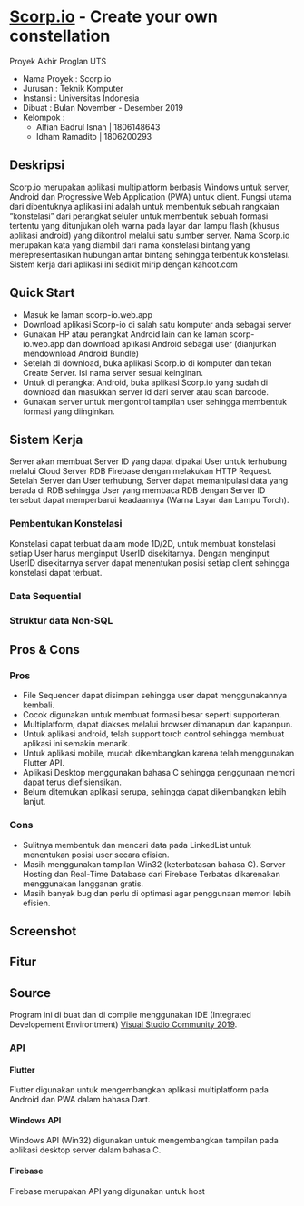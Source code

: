 # [Scorp.io](https://scorp-io.web.app) - Create your own constellation
Proyek Akhir Proglan UTS
- Nama Proyek	: Scorp.io
- Jurusan   	: Teknik Komputer
- Instansi  	: Universitas Indonesia
- Dibuat    	: Bulan November - Desember 2019
- Kelompok  	:
	- Alfian Badrul Isnan | 1806148643
	- Idham Ramadito      | 1806200293
## Deskripsi
Scorp.io merupakan aplikasi multiplatform berbasis Windows untuk server, Android dan Progressive Web Application (PWA) untuk client.
Fungsi utama dari dibentuknya aplikasi ini adalah untuk membentuk sebuah rangkaian “konstelasi” dari perangkat seluler untuk membentuk sebuah formasi tertentu yang ditunjukan oleh warna pada layar dan lampu flash (khusus aplikasi android) yang dikontrol melalui satu sumber server.
Nama Scorp.io merupakan kata yang diambil dari nama konstelasi bintang yang merepresentasikan hubungan antar bintang sehingga terbentuk konstelasi.
Sistem kerja dari aplikasi ini sedikit mirip dengan kahoot.com
## Quick Start
- Masuk ke laman scorp-io.web.app
- Download aplikasi Scorp-io di salah satu komputer anda sebagai server
- Gunakan HP atau perangkat Android lain dan ke laman scorp-io.web.app dan download aplikasi Android sebagai user (dianjurkan mendownload Android Bundle)
- Setelah di download, buka aplikasi Scorp.io di komputer dan tekan Create Server. Isi nama server sesuai keinginan.
- Untuk di perangkat Android, buka aplikasi Scorp.io yang sudah di download dan masukkan server id dari server atau scan barcode.
- Gunakan server untuk mengontrol tampilan user sehingga membentuk formasi yang diinginkan.
## Sistem Kerja
Server akan membuat Server ID yang dapat dipakai User untuk terhubung melalui Cloud Server RDB Firebase dengan melakukan HTTP Request. Setelah Server dan User terhubung, Server dapat memanipulasi data yang berada di RDB sehingga User yang membaca RDB dengan Server ID tersebut dapat memperbarui keadaannya (Warna Layar dan Lampu Torch).
### Pembentukan Konstelasi
Konstelasi dapat terbuat dalam mode 1D/2D, untuk membuat konstelasi setiap User harus menginput UserID disekitarnya. Dengan menginput UserID disekitarnya server dapat menentukan posisi setiap client sehingga konstelasi dapat terbuat.
### Data Sequential

### Struktur data Non-SQL

## Pros & Cons
### Pros
- File Sequencer dapat disimpan sehingga user dapat menggunakannya kembali.
- Cocok digunakan untuk membuat formasi besar seperti supporteran.
- Multiplatform, dapat diakses melalui browser dimanapun dan kapanpun.
- Untuk aplikasi android, telah support torch control sehingga membuat aplikasi ini semakin menarik.
- Untuk aplikasi mobile, mudah dikembangkan karena telah menggunakan Flutter API.
- Aplikasi Desktop menggunakan bahasa C sehingga penggunaan memori dapat terus diefisiensikan.
- Belum ditemukan aplikasi serupa, sehingga dapat dikembangkan lebih lanjut.
### Cons
- Sulitnya membentuk dan mencari data pada LinkedList untuk menentukan posisi user secara efisien.
- Masih menggunakan tampilan Win32 (keterbatasan bahasa C).
Server Hosting dan Real-Time Database dari Firebase Terbatas dikarenakan menggunakan langganan gratis.
- Masih banyak bug dan perlu di optimasi agar penggunaan memori lebih efisien.
## Screenshot

## Fitur
## Source
Program ini di buat dan di compile menggunakan IDE (Integrated Developement Environtment) [Visual Studio Community 2019](https://visualstudio.microsoft.com/vs/).
### API
#### Flutter
Flutter digunakan untuk mengembangkan aplikasi multiplatform pada Android dan PWA dalam bahasa Dart.
#### Windows API
Windows API (Win32) digunakan untuk mengembangkan tampilan pada aplikasi desktop server dalam bahasa C.
#### Firebase
Firebase merupakan API yang digunakan untuk host
